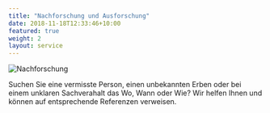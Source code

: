 ```yaml
---
title: "Nachforschung und Ausforschung"
date: 2018-11-18T12:33:46+10:00
featured: true
weight: 2
layout: service
---
```


![Nachforschung](../../images/laptop-man.jpg)

Suchen Sie eine vermisste Person, einen unbekannten Erben oder bei einem unklaren Sachverahalt das Wo, Wann oder Wie?
Wir helfen Ihnen und können auf entsprechende Referenzen verweisen.
